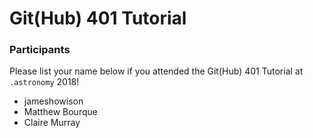 # Git(Hub) 401 Tutorial

### Participants

Please list your name below if you attended the Git(Hub) 401 Tutorial at `.astronomy` 2018!

- jameshowison
- Matthew Bourque
- Claire Murray
